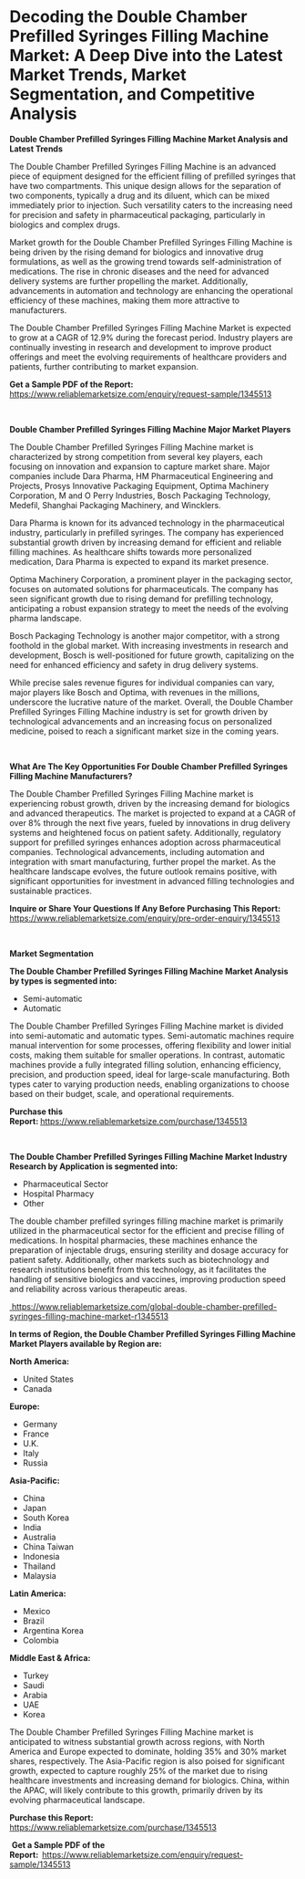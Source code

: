 <p><h1>Decoding the Double Chamber Prefilled Syringes Filling Machine Market: A Deep Dive into the Latest Market Trends, Market Segmentation, and Competitive Analysis</h1></p><p><strong>Double Chamber Prefilled Syringes Filling Machine Market Analysis and Latest Trends</strong></p>
<p><p>The Double Chamber Prefilled Syringes Filling Machine is an advanced piece of equipment designed for the efficient filling of prefilled syringes that have two compartments. This unique design allows for the separation of two components, typically a drug and its diluent, which can be mixed immediately prior to injection. Such versatility caters to the increasing need for precision and safety in pharmaceutical packaging, particularly in biologics and complex drugs.</p><p>Market growth for the Double Chamber Prefilled Syringes Filling Machine is being driven by the rising demand for biologics and innovative drug formulations, as well as the growing trend towards self-administration of medications. The rise in chronic diseases and the need for advanced delivery systems are further propelling the market. Additionally, advancements in automation and technology are enhancing the operational efficiency of these machines, making them more attractive to manufacturers.</p><p>The Double Chamber Prefilled Syringes Filling Machine Market is expected to grow at a CAGR of 12.9% during the forecast period. Industry players are continually investing in research and development to improve product offerings and meet the evolving requirements of healthcare providers and patients, further contributing to market expansion.</p></p>
<p><strong>Get a Sample PDF of the Report:&nbsp;</strong> <a href="https://www.reliablemarketsize.com/enquiry/request-sample/1345513?utm_campaign=3537&utm_medium=2&utm_source=Github&utm_content=ia&utm_term=14042025&utm_id=double-chamber-prefilled-syringes-filling-machine">https://www.reliablemarketsize.com/enquiry/request-sample/1345513</a></p>
<p>&nbsp;</p>
<p><strong>Double Chamber Prefilled Syringes Filling Machine Major Market Players</strong></p>
<p><p>The Double Chamber Prefilled Syringes Filling Machine market is characterized by strong competition from several key players, each focusing on innovation and expansion to capture market share. Major companies include Dara Pharma, HM Pharmaceutical Engineering and Projects, Prosys Innovative Packaging Equipment, Optima Machinery Corporation, M and O Perry Industries, Bosch Packaging Technology, Medefil, Shanghai Packaging Machinery, and Wincklers.</p><p>Dara Pharma is known for its advanced technology in the pharmaceutical industry, particularly in prefilled syringes. The company has experienced substantial growth driven by increasing demand for efficient and reliable filling machines. As healthcare shifts towards more personalized medication, Dara Pharma is expected to expand its market presence.</p><p>Optima Machinery Corporation, a prominent player in the packaging sector, focuses on automated solutions for pharmaceuticals. The company has seen significant growth due to rising demand for prefilling technology, anticipating a robust expansion strategy to meet the needs of the evolving pharma landscape.</p><p>Bosch Packaging Technology is another major competitor, with a strong foothold in the global market. With increasing investments in research and development, Bosch is well-positioned for future growth, capitalizing on the need for enhanced efficiency and safety in drug delivery systems.</p><p>While precise sales revenue figures for individual companies can vary, major players like Bosch and Optima, with revenues in the millions, underscore the lucrative nature of the market. Overall, the Double Chamber Prefilled Syringes Filling Machine industry is set for growth driven by technological advancements and an increasing focus on personalized medicine, poised to reach a significant market size in the coming years.</p></p>
<p>&nbsp;</p>
<p><strong>What Are The Key Opportunities For Double Chamber Prefilled Syringes Filling Machine Manufacturers?</strong></p>
<p><p>The Double Chamber Prefilled Syringes Filling Machine market is experiencing robust growth, driven by the increasing demand for biologics and advanced therapeutics. The market is projected to expand at a CAGR of over 8% through the next five years, fueled by innovations in drug delivery systems and heightened focus on patient safety. Additionally, regulatory support for prefilled syringes enhances adoption across pharmaceutical companies. Technological advancements, including automation and integration with smart manufacturing, further propel the market. As the healthcare landscape evolves, the future outlook remains positive, with significant opportunities for investment in advanced filling technologies and sustainable practices.</p></p>
<p><strong>Inquire or Share Your Questions If Any Before Purchasing This Report:</strong> <a href="https://www.reliablemarketsize.com/enquiry/pre-order-enquiry/1345513?utm_campaign=3537&utm_medium=2&utm_source=Github&utm_content=ia&utm_term=14042025&utm_id=double-chamber-prefilled-syringes-filling-machine">https://www.reliablemarketsize.com/enquiry/pre-order-enquiry/1345513</a></p>
<p>&nbsp;</p>
<p><strong>Market Segmentation</strong></p>
<p><strong>The Double Chamber Prefilled Syringes Filling Machine Market Analysis by types is segmented into:</strong></p>
<p><ul><li>Semi-automatic</li><li>Automatic</li></ul></p>
<p><p>The Double Chamber Prefilled Syringes Filling Machine market is divided into semi-automatic and automatic types. Semi-automatic machines require manual intervention for some processes, offering flexibility and lower initial costs, making them suitable for smaller operations. In contrast, automatic machines provide a fully integrated filling solution, enhancing efficiency, precision, and production speed, ideal for large-scale manufacturing. Both types cater to varying production needs, enabling organizations to choose based on their budget, scale, and operational requirements.</p></p>
<p><strong>Purchase this Report:&nbsp;</strong><a href="https://www.reliablemarketsize.com/purchase/1345513?utm_campaign=3537&utm_medium=2&utm_source=Github&utm_content=ia&utm_term=14042025&utm_id=double-chamber-prefilled-syringes-filling-machine">https://www.reliablemarketsize.com/purchase/1345513</a></p>
<p>&nbsp;</p>
<p><strong>The Double Chamber Prefilled Syringes Filling Machine Market Industry Research by Application is segmented into:</strong></p>
<p><ul><li>Pharmaceutical Sector</li><li>Hospital Pharmacy</li><li>Other</li></ul></p>
<p><p>The double chamber prefilled syringes filling machine market is primarily utilized in the pharmaceutical sector for the efficient and precise filling of medications. In hospital pharmacies, these machines enhance the preparation of injectable drugs, ensuring sterility and dosage accuracy for patient safety. Additionally, other markets such as biotechnology and research institutions benefit from this technology, as it facilitates the handling of sensitive biologics and vaccines, improving production speed and reliability across various therapeutic areas.</p></p>
<p><a href="https://www.reliablemarketsize.com/global-double-chamber-prefilled-syringes-filling-machine-market-r1345513?utm_campaign=3537&utm_medium=2&utm_source=Github&utm_content=ia&utm_term=14042025&utm_id=double-chamber-prefilled-syringes-filling-machine">&nbsp;https://www.reliablemarketsize.com/global-double-chamber-prefilled-syringes-filling-machine-market-r1345513</a></p>
<p><strong>In terms of Region, the Double Chamber Prefilled Syringes Filling Machine Market Players available by Region are:</strong></p>
<p>
    <p> <strong> North America: </strong>
        <ul>
            <li>United States</li>
            <li>Canada</li>
        </ul>
        </p> 
    <p> <strong> Europe: </strong>
        <ul>
            <li>Germany</li>
            <li>France</li>
            <li>U.K.</li>
            <li>Italy</li>
            <li>Russia</li>
        </ul>
        </p> 
    <p> <strong> Asia-Pacific: </strong>
        <ul>
            <li>China</li>
            <li>Japan</li>
            <li>South Korea</li>
            <li>India</li>
            <li>Australia</li>
            <li>China Taiwan</li>
            <li>Indonesia</li>
            <li>Thailand</li>
            <li>Malaysia</li>
        </ul>
        </p> 
    <p> <strong> Latin America: </strong>
        <ul>
            <li>Mexico</li>
            <li>Brazil</li>
            <li>Argentina Korea</li>
            <li>Colombia</li>
        </ul>
        </p> 
    <p> <strong> Middle East & Africa: </strong>
        <ul>
            <li>Turkey</li>
            <li>Saudi</li>
            <li>Arabia</li>
            <li>UAE</li>
            <li>Korea</li>
        </ul>
    </p>
    </p>
<p><p>The Double Chamber Prefilled Syringes Filling Machine market is anticipated to witness substantial growth across regions, with North America and Europe expected to dominate, holding 35% and 30% market shares, respectively. The Asia-Pacific region is also poised for significant growth, expected to capture roughly 25% of the market due to rising healthcare investments and increasing demand for biologics. China, within the APAC, will likely contribute to this growth, primarily driven by its evolving pharmaceutical landscape.</p></p>
<p><strong>Purchase this Report: </strong><a href="https://www.reliablemarketsize.com/purchase/1345513?utm_campaign=3537&utm_medium=2&utm_source=Github&utm_content=ia&utm_term=14042025&utm_id=double-chamber-prefilled-syringes-filling-machine">https://www.reliablemarketsize.com/purchase/1345513</a></p>
<p>&nbsp;<strong>Get a Sample PDF of the Report:&nbsp;&nbsp;</strong><a href="https://www.reliablemarketsize.com/enquiry/request-sample/1345513?utm_campaign=3537&utm_medium=2&utm_source=Github&utm_content=ia&utm_term=14042025&utm_id=double-chamber-prefilled-syringes-filling-machine">https://www.reliablemarketsize.com/enquiry/request-sample/1345513</a></p>
<p><strong></strong></p>
<p><p></p><p></p><p></p></p>